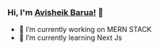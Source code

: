  ### Hi, I'm [Avisheik Barua!](https://avisheik-barua.netlify.app/) 👋



- 🔭 I’m currently working on MERN STACK
- 🌱 I’m currently learning Next Js

